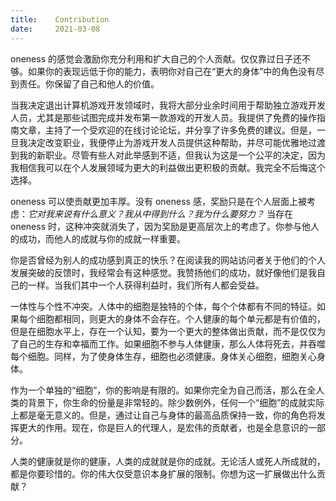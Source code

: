 ```yaml
---
title:    Contribution
date:     2021-03-08
---
```


oneness 的感觉会激励你充分利用和扩大自己的个人贡献。仅仅靠过日子还不够。如果你的表现远低于你的能力，表明你对自己在“更大的身体”中的角色没有尽到责任。你保留了自己和他人的价值。

当我决定退出计算机游戏开发领域时，我将大部分业余时间用于帮助独立游戏开发人员，尤其是那些试图完成并发布第一款游戏的开发人员。我提供了免费的操作指南文章，主持了一个受欢迎的在线讨论论坛，并分享了许多免费的建议。但是，一旦我决定改变职业，我便停止为游戏开发人员提供这种帮助，并尽可能优雅地过渡到我的新职业。尽管有些人对此举感到不适，但我认为这是一个公平的决定，因为我相信我可以在个人发展领域为更大的利益做出更积极的贡献。我完全不后悔这个选择。

oneness 可以使贡献更加丰厚。没有 oneness 感，奖励只是在个人层面上被考虑：*它对我来说有什么意义？我从中得到什么？我为什么要努力？* 当存在 oneness 时，这种冲突就消失了，因为奖励是更高层次上的考虑了。你参与他人的成功，而他人的成就与你的成就一样重要。

你是否曾经为别人的成功感到真正的快乐？在阅读我的网站访问者关于他们的个人发展突破的反馈时，我经常会有这种感觉。我赞扬他们的成功，就好像他们是我自己的一样。当我们其中一个人获得利益时，我们所有人都会受益。

一体性与个性不冲突。人体中的细胞是独特的个体，每个个体都有不同的特征。如果每个细胞都相同，则更大的身体不会存在。个人健康的每个单元都是有价值的，但是在细胞水平上，存在一个认知，要为一个更大的整体做出贡献，而不是仅仅为了自己的生存和幸福而工作。如果细胞不参与人体健康，那么人体将死去，并吞噬每个细胞。同样，为了使身体生存，细胞也必须健康。身体关心细胞，细胞关心身体。

作为一个单独的“细胞”，你的影响是有限的。如果你完全为自己而活，那么在全人类的背景下，你生命的份量是非常轻的。除少数例外，任何一个“细胞”的成就实际上都是毫无意义的。但是，通过让自己与身体的最高品质保持一致，你的角色将发挥更大的作用。现在，你是巨人的代理人，是宏伟的贡献者，也是全息意识的一部分。

人类的健康就是你的健康，人类的成就就是你的成就。无论活人或死人所成就的，都是你要珍惜的。你的伟大仅受意识本身扩展的限制。你想为这一扩展做出什么贡献？

